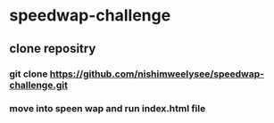 # speedwap-challenge

## clone repositry
### git clone https://github.com/nishimweelysee/speedwap-challenge.git
### move into speen wap and run index.html file
